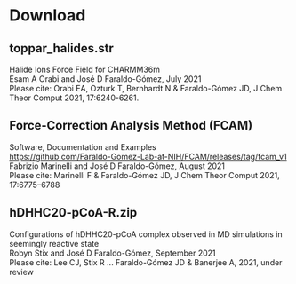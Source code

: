 # Download

## toppar_halides.str
Halide Ions Force Field for CHARMM36m  
Esam A Orabi and José D Faraldo-Gómez, July 2021  
Please cite: Orabi EA, Ozturk T, Bernhardt N & Faraldo-Gómez JD, J Chem Theor Comput 2021, 17:6240-6261.

## Force-Correction Analysis Method (FCAM) 
Software, Documentation and Examples   
https://github.com/Faraldo-Gomez-Lab-at-NIH/FCAM/releases/tag/fcam_v1  
Fabrizio Marinelli and José D Faraldo-Gómez, August 2021  
Please cite: Marinelli F & Faraldo-Gómez JD, J Chem Theor Comput 2021, 17:6775–6788

## hDHHC20-pCoA-R.zip  
Configurations of hDHHC20-pCoA complex observed in MD simulations in seemingly reactive state  
Robyn Stix and José D Faraldo-Gómez, September 2021   
Please cite: Lee CJ, Stix R ... Faraldo-Gómez JD & Banerjee A, 2021, under review 
